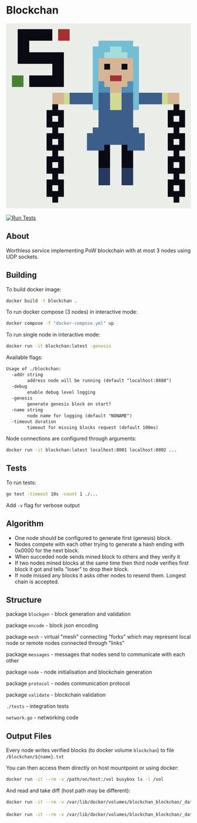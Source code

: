 # Blockchan

![blockchan](blockchan.png)

[![Run Tests](https://github.com/Slava0135/blockchan/actions/workflows/test.yml/badge.svg)](https://github.com/Slava0135/blockchan/actions/workflows/test.yml)

## About

Worthless service implementing PoW blockchain with at most 3 nodes using UDP sockets.

## Building

To build docker image:

```sh
docker build -t blockchan .
```

To run docker compose (3 nodes) in interactive mode:

```sh
docker compose -f "docker-compose.yml" up
```

To run single node in interactive mode:

```sh
docker run -it blockchan:latest -genesis
```

Available flags:

```text
Usage of ./blockchan:
  -addr string
        address node will be running (default "localhost:8888")
  -debug
        enable debug level logging
  -genesis
        generate genesis block on start?
  -name string
        node name for logging (default "NONAME")
  -timeout duration
        timeout for missing blocks request (default 100ms)
```

Node connections are configured through arguments:

```sh
docker run -it blockchan:latest localhost:8001 localhost:8002 ...
```

## Tests

To run tests:

```sh
go test -timeout 10s -count 1 ./...
```

Add `-v` flag for verbose output

## Algorithm

* One node should be configured to generate first (genesis) block.
* Nodes compete with each other trying to generate a hash ending with 0x0000 for the next block.
* When succeded node sends mined block to others and they verify it
* If two nodes mined blocks at the same time then third node verifies first block it got and tells "loser" to drop their block.
* If node missed any blocks it asks other nodes to resend them. Longest chain is accepted.

## Structure

package `blockgen` - block generation and validation

package `encode` - block json encoding  

package `mesh` - virtual "mesh" connecting "forks" which may represent local node or remote nodes connected through "links"

package `messages` - messages that nodes send to communicate with each other

package `node` - node initialisation and blockchain generation

package `protocol` - nodes communication protocol

package `validate` - blockchain validation

`./tests` - integration tests

`network.go` - networking code

## Output Files

Every node writes verified blocks (to docker volume `blockchan`) to file `/blockchan/${name}.txt`

You can then access them directly on host mountpoint or using docker:

```sh
docker run -it --rm -v /path/on/host:/vol busybox ls -l /vol
```

And read and take diff (host path may be different):

```sh
docker run -it --rm -v /var/lib/docker/volumes/blockchan_blockchan/_data:/blockchan busybox cat /blockchan/ZERO.txt

docker run -it --rm -v /var/lib/docker/volumes/blockchan_blockchan/_data:/blockchan busybox diff /blockchan/ZERO.txt /blockchan/FIRST.txt
```
